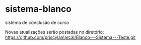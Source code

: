 # sistema-blanco
sistema de conclusão de curso

Novas atualizações serão postadas no diretório: https://github.com/priscylamarcal/Blanco---Sistema---Teste.git
